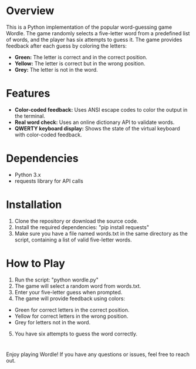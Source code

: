 # Overview
This is a Python implementation of the popular word-guessing game Wordle. The game randomly selects a five-letter word from a predefined list of words, and the player has six attempts to guess it. The game provides feedback after each guess by coloring the letters:

* **Green:** The letter is correct and in the correct position.
* **Yellow:** The letter is correct but in the wrong position.
* **Grey:** The letter is not in the word.

# Features
* **Color-coded feedback:** Uses ANSI escape codes to color the output in the terminal.
* **Real word check:** Uses an online dictionary API to validate words.
* **QWERTY keyboard display:** Shows the state of the virtual keyboard with color-coded feedback.

# Dependencies
* Python 3.x
* requests library for API calls

# Installation
1. Clone the repository or download the source code.
2. Install the required dependencies: "pip install requests"
3. Make sure you have a file named words.txt in the same directory as the script, containing a list of valid five-letter words.

# How to Play
1. Run the script: "python wordle.py"
2. The game will select a random word from words.txt.
3. Enter your five-letter guess when prompted.
4. The game will provide feedback using colors:
- Green for correct letters in the correct position.
- Yellow for correct letters in the wrong position.
- Grey for letters not in the word.
5. You have six attempts to guess the word correctly.
# 

Enjoy playing Wordle! If you have any questions or issues, feel free to reach out.
